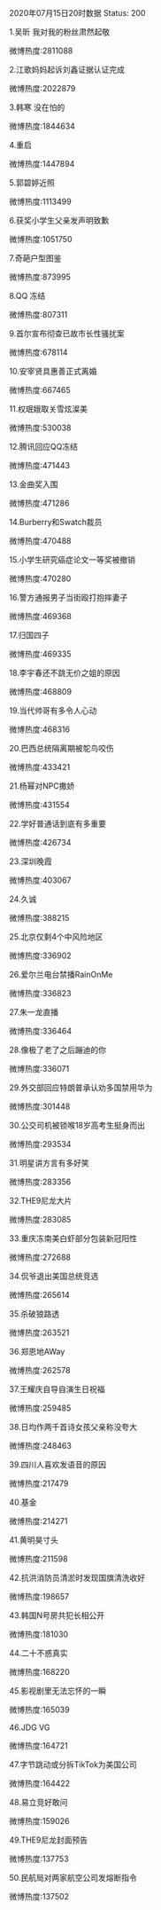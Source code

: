 2020年07月15日20时数据
Status: 200

1.吴昕 我对我的粉丝肃然起敬

微博热度:2811088

2.江歌妈妈起诉刘鑫证据认证完成

微博热度:2022879

3.韩寒 没在怕的

微博热度:1844634

4.重启

微博热度:1447894

5.郭碧婷近照

微博热度:1113499

6.获奖小学生父亲发声明致歉

微博热度:1051750

7.奇葩户型图鉴

微博热度:873995

8.QQ 冻结

微博热度:807311

9.首尔宣布彻查已故市长性骚扰案

微博热度:678114

10.安宰贤具惠善正式离婚

微博热度:667465

11.权珉娥取关雪炫澯美

微博热度:530038

12.腾讯回应QQ冻结

微博热度:471443

13.金曲奖入围

微博热度:471286

14.Burberry和Swatch裁员

微博热度:470488

15.小学生研究癌症论文一等奖被撤销

微博热度:470280

16.警方通报男子当街殴打抱摔妻子

微博热度:469368

17.归国四子

微博热度:469335

18.李宇春还不跳无价之姐的原因

微博热度:468809

19.当代帅哥有多令人心动

微博热度:468316

20.巴西总统隔离期被鸵鸟咬伤

微博热度:433421

21.杨幂对NPC撒娇

微博热度:431554

22.学好普通话到底有多重要

微博热度:426734

23.深圳晚霞

微博热度:403067

24.久诚

微博热度:388215

25.北京仅剩4个中风险地区

微博热度:336902

26.爱尔兰电台禁播RainOnMe

微博热度:336823

27.朱一龙直播

微博热度:336464

28.像极了老了之后蹦迪的你

微博热度:336071

29.外交部回应特朗普承认劝多国禁用华为

微博热度:301448

30.公交司机被锁喉18岁高考生挺身而出

微博热度:293534

31.明星讲方言有多好笑

微博热度:283356

32.THE9尼龙大片

微博热度:283085

33.重庆冻南美白虾部分包装新冠阳性

微博热度:272688

34.侃爷退出美国总统竞选

微博热度:265614

35.杀破狼路透

微博热度:263521

36.郑恩地AWay

微博热度:262578

37.王耀庆自导自演生日祝福

微博热度:259485

38.日均作两千首诗女孩父亲称没夸大

微博热度:248463

39.四川人喜欢发语音的原因

微博热度:217479

40.基金

微博热度:214271

41.黄明昊寸头

微博热度:211598

42.抗洪消防员清淤时发现国旗清洗收好

微博热度:198657

43.韩国N号房共犯长相公开

微博热度:181030

44.二十不惑真实

微博热度:168220

45.影视剧里无法忘怀的一瞬

微博热度:165039

46.JDG VG

微博热度:164721

47.字节跳动或分拆TikTok为美国公司

微博热度:164422

48.易立竞好敢问

微博热度:159026

49.THE9尼龙封面预告

微博热度:137753

50.民航局对两家航空公司发熔断指令

微博热度:137502

